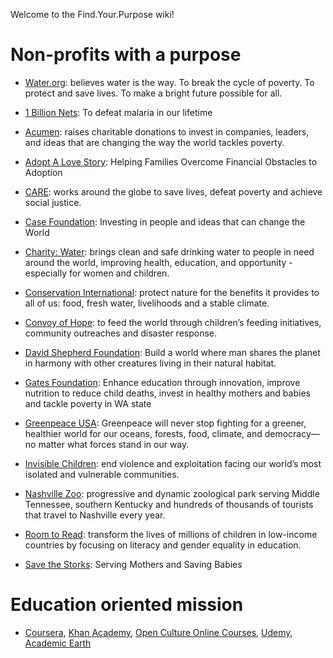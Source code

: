 Welcome to the Find.Your.Purpose wiki!

# Non-profits with a purpose

* [Water.org](Water.org): believes water is the way. To break the cycle of poverty. To protect and save lives. To make a bright future possible for all.

* [1 Billion Nets](http://1billionnets.org/): To  defeat malaria in our lifetime

* [Acumen](acumen.org): raises charitable donations to invest in companies, leaders, and ideas that are changing the way the world tackles poverty.

* [Adopt A Love Story](https://www.adoptalovestory.com/): Helping Families Overcome Financial Obstacles to Adoption

* [CARE](care.org): works around the globe to save lives, defeat poverty and achieve social justice.

* [Case Foundation](https://casefoundation.org/): Investing in people and ideas that can change the World

* [Charity: Water](https://www.charitywater.org/): brings clean and safe drinking water to people in need around the world, improving health, education, and opportunity - especially for women and children.

* [Conservation International](http://www.conservation.org/): protect nature for the benefits it provides to all of us: food, fresh water, livelihoods and a stable climate.

* [Convoy of Hope](https://www.convoyofhope.org/): to feed the world through children’s feeding initiatives, community outreaches and disaster response.

* [David Shepherd Foundation](https://davidshepherd.org/): Build a world where man shares the planet in harmony with other creatures living in their natural habitat.

* [Gates Foundation](http://www.gatesfoundation.org/): Enhance education through innovation, improve nutrition to reduce child deaths, invest in healthy mothers and babies and tackle poverty in WA state

* [Greenpeace USA](http://www.greenpeace.org/usa/): Greenpeace will never stop fighting for a greener, healthier world for our oceans, forests, food, climate, and democracy—no matter what forces stand in our way.

* [Invisible Children](http://invisiblechildren.com/): end violence and exploitation facing our world’s most isolated and vulnerable communities.

* [Nashville Zoo](https://www.nashvillezoo.org/): progressive and dynamic zoological park serving Middle Tennessee, southern Kentucky and hundreds of thousands of tourists that travel to Nashville every year.


* [Room to Read](https://www.roomtoread.org/): transform the lives of millions of children in low-income countries by focusing on literacy and gender equality in education. 

* [Save the Storks](https://savethestorks.com/): Serving Mothers and Saving Babies

# Education oriented mission

* [Coursera](https://www.coursera.org/), [Khan Academy](https://www.khanacademy.org/), [Open Culture Online Courses](http://www.openculture.com/freeonlinecourses), [Udemy](https://www.udemy.com/), [Academic Earth](http://academicearth.org/) 

